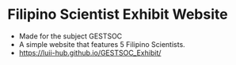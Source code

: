 # Filipino Scientist Exhibit Website
- Made for the subject GESTSOC
- A simple website that features 5 Filipino Scientists.
- https://luii-hub.github.io/GESTSOC_Exhibit/
